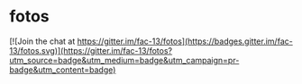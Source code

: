 # fotos

[![Join the chat at https://gitter.im/fac-13/fotos](https://badges.gitter.im/fac-13/fotos.svg)](https://gitter.im/fac-13/fotos?utm_source=badge&utm_medium=badge&utm_campaign=pr-badge&utm_content=badge)